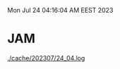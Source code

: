 Mon Jul 24 04:16:04 AM EEST 2023
# JAM
<a href='./cache/202307/24_04.log'>./cache/202307/24_04.log</a>
